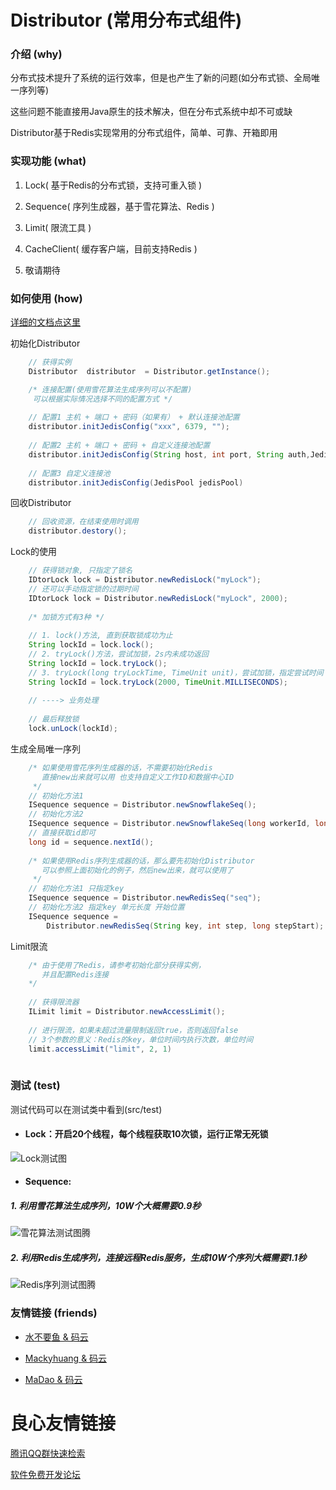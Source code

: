 # Distributor (常用分布式组件)

### 介绍 (why)
分布式技术提升了系统的运行效率，但是也产生了新的问题(如分布式锁、全局唯一序列等)

这些问题不能直接用Java原生的技术解决，但在分布式系统中却不可或缺

Distributor基于Redis实现常用的分布式组件，简单、可靠、开箱即用

### 实现功能 (what)
 1. Lock( 基于Redis的分布式锁，支持可重入锁 )
 
 2. Sequence( 序列生成器，基于雪花算法、Redis )
 
 3. Limit( 限流工具 )
 
 4. CacheClient( 缓存客户端，目前支持Redis ) 
 
 5. 敬请期待

###  如何使用 (how)
[详细的文档点这里](https://gitee.com/HappyChicken/Distributor/wikis)

初始化Distributor 
```java
    // 获得实例
    Distributor  distributor  = Distributor.getInstance();

    /* 连接配置(使用雪花算法生成序列可以不配置)
     可以根据实际情况选择不同的配置方式 */
    
    // 配置1 主机 + 端口 + 密码（如果有） + 默认连接池配置
    distributor.initJedisConfig("xxx", 6379, "");
    
    // 配置2 主机 + 端口 + 密码 + 自定义连接池配置
    distributor.initJedisConfig(String host, int port, String auth,JedisPoolConfig jedisPoolConfig)
    
    // 配置3 自定义连接池
    distributor.initJedisConfig(JedisPool jedisPool)
```

回收Distributor 
```java
    // 回收资源，在结束使用时调用
    distributor.destory();
```

Lock的使用
```java
    // 获得锁对象, 只指定了锁名
    IDtorLock lock = Distributor.newRedisLock("myLock");
    // 还可以手动指定锁的过期时间
    IDtorLock lock = Distributor.newRedisLock("myLock", 2000);
    
    /* 加锁方式有3种 */
    
    // 1. lock()方法, 直到获取锁成功为止
    String lockId = lock.lock(); 
    // 2. tryLock()方法，尝试加锁，2s内未成功返回
    String lockId = lock.tryLock(); 
    // 3. tryLock(long tryLockTime, TimeUnit unit)，尝试加锁，指定尝试时间
    String lockId = lock.tryLock(2000, TimeUnit.MILLISECONDS);
    
    // ----> 业务处理
    
    // 最后释放锁
    lock.unLock(lockId);
```

生成全局唯一序列
```java
    /* 如果使用雪花序列生成器的话，不需要初始化Redis
       直接new出来就可以用 也支持自定义工作ID和数据中心ID 
     */
    // 初始化方法1 
    ISequence sequence = Distributor.newSnowflakeSeq();
    // 初始化方法2 
    ISequence sequence = Distributor.newSnowflakeSeq(long workerId, long datacenterId);
    // 直接获取id即可
    long id = sequence.nextId();
    
    /* 如果使用Redis序列生成器的话，那么要先初始化Distributor 
       可以参照上面初始化的例子，然后new出来，就可以使用了
     */
    // 初始化方法1 只指定key
    ISequence sequence = Distributor.newRedisSeq("seq");
    // 初始化方法2 指定key 单元长度 开始位置
    ISequence sequence = 
        Distributor.newRedisSeq(String key, int step, long stepStart);
```

Limit限流
```java
    /* 由于使用了Redis，请参考初始化部分获得实例，
       并且配置Redis连接
    */
    
    // 获得限流器
    ILimit limit = Distributor.newAccessLimit();
    
    // 进行限流，如果未超过流量限制返回true，否则返回false
    // 3个参数的意义：Redis的key，单位时间内执行次数，单位时间
    limit.accessLimit("limit", 2, 1)
    
```

### 测试 (test)
测试代码可以在测试类中看到(src/test)

- #### Lock：开启20个线程，每个线程获取10次锁，运行正常无死锁
![Lock测试图](./img/Lock测试图.png "屏幕截图.png")

- #### Sequence: 
##### 1. 利用雪花算法生成序列，10W个大概需要0.9秒
![雪花算法测试图腾](./img/Snowflake算法测试图.png "屏幕截图.png")
##### 2. 利用Redis生成序列，连接远程Redis服务，生成10W个序列大概需要1.1秒
![Redis序列测试图腾](./img/Redis序列测试图.png "屏幕截图.png")

### 友情链接 (friends)
 + [水不要鱼 & 码云](https://gitee.com/FishGoddess)

 + [Mackyhuang & 码云](https://gitee.com/Mackyhuang)

 + [MaDao & 码云](https://gitee.com/mdaovo)

 # 良心友情链接

[腾讯QQ群快速检索](http://u.720life.cn/s/8cf73f7c)

[软件免费开发论坛](http://u.720life.cn/s/bbb01dc0)
